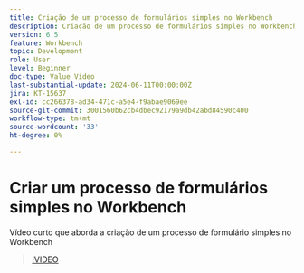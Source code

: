 ```yaml
---
title: Criação de um processo de formulários simples no Workbench
description: Criação de um processo de formulários simples no Workbench
version: 6.5
feature: Workbench
topic: Development
role: User
level: Beginner
doc-type: Value Video
last-substantial-update: 2024-06-11T00:00:00Z
jira: KT-15637
exl-id: cc266378-ad34-471c-a5e4-f9abae9069ee
source-git-commit: 3001560b62cb4dbec92179a9db42abd84590c400
workflow-type: tm+mt
source-wordcount: '33'
ht-degree: 0%

---
```


# Criar um processo de formulários simples no Workbench

Vídeo curto que aborda a criação de um processo de formulário simples no Workbench

>[!VIDEO](https://video.tv.adobe.com/v/3429494/?learn=on)
